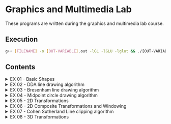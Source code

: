 # Graphics and Multimedia Lab

These programs are written during the graphics and multimedia lab course.

## Execution

```bash
g++ [FILENAME] -o [OUT-VARIABLE].out -lGL -lGLU -lglut && ./[OUT-VARIABLE].out 
```

## Contents

<!-- markdownlint-disable -->
<details>
    <summary>EX 01 - Basic Shapes</summary>
    <ul>
        <li><a href="./EX01 - Basic Output Primitives/01-PrimitiveShapes.cpp">Basic Shapes</a></li>
        <li><a href="./EX01 - Basic Output Primitives/02-CheckerBoard.cpp">Checkerboard</a></li>
        <li><a href="./EX01 - Basic Output Primitives/03-HouseScribble.cpp">House Scribble</a></li>
    <ul>
</details>
<details>
    <summary>EX 02 - DDA line drawing algorithm</summary>
    <ul>
        <li><a href="./EX02 - DDA Line Drawing Algorithm/01-DdaSample.cpp">Sample input</a></li>
        <li><a href="./EX02 - DDA Line Drawing Algorithm/02-DdaUser.cpp">User input</a></li>
    <ul>
</details>
<details>
    <summary>EX 03 - Bresenham line drawing algorithm</summary>
    <ul>
        <li><a href="./EX03 - Bresenham's Line Drawing Algorithm/01-BresenhamSample.cpp">Sample input</a></li>
        <li><a href="./EX03 - Bresenham's Line Drawing Algorithm/02-BresenhamUser.cpp">User input</a></li>
    <ul>
</details>
<details>
    <summary>EX 04 - Midpoint circle drawing algorithm</summary>
    <ul>
        <li><a href="./EX04 - Midpoint Circle Algorithm/01-MidpointCircle.cpp">Drawing circle using Midpoint Algo.</a></li>
        <li><a href="./EX04 - Midpoint Circle Algorithm/02-OmnitrixScribble.cpp">Custom Omnitrix using Lines and circles</a></li>
    <ul>
</details>
<details>
    <summary>EX 05 - 2D Transformations</summary>
    <ul>
        <li><a href="./EX05 - 2D Transformations/01-Translation.cpp">Translation</a></li>
        <li><a href="./EX05 - 2D Transformations/02-Rotation.cpp">Rotation</a></li>
        <li><a href="./EX05 - 2D Transformations/03-Scaling.cpp">Scaling</a></li>
        <li><a href="./EX05 - 2D Transformations/04-Reflection.cpp">Reflection</a></li>
        <li><a href="./EX05 - 2D Transformations/05-Shearing.cpp">Shearing</a></li>
    <ul>
</details>
<details>
    <summary>EX 06 - 2D Composite Transformations and Windowing</summary>
    <ul>
        <li><a href="./EX06 - 2D Composite Transforms and Windowing/01-CompositeTransforms.cpp">Composite Transformation</a></li>
        <li><a href="./EX06 - 2D Composite Transforms and Windowing/02-WindowToViewport.cpp">Window to viewport conversion</a></li>
    <ul>
</details>
<details>
    <summary>EX 07 - Cohen Sutherland Line clipping algorithm</summary>
    <ul>
        <li><a href="./EX07 - Cohen Sutherland/__init__.h">Common header for Cohen Sutherland</a></li>
        <li><a href="./EX07 - Cohen Sutherland/01-Cohen Sutherland.cpp">Static Output</a></li>
        <li><a href="./EX07 - Cohen Sutherland/02-CohenSutherland-Dynamic.cpp">Dynamic Output</a></li>
    <ul>
</details>
<details>
    <summary>EX 08 - 3D Transformations</summary>
    <ul>
        <li><a href="./EX08 - 3D Transformations/01-3DTranformations.cpp">Translation, Rotation and Scaling</a></li>
    <ul>
</details>
<!-- markdownlint-enable -->
